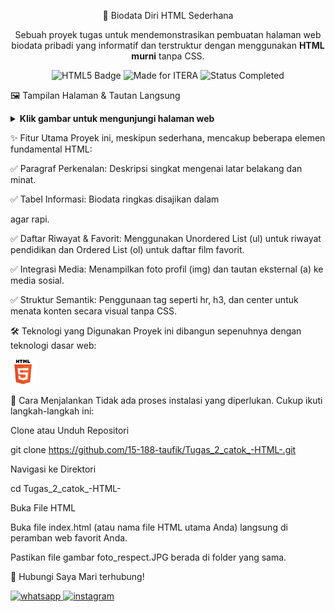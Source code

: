<div align="center">

👋 Biodata Diri HTML Sederhana
<br>

<p>Sebuah proyek tugas untuk mendemonstrasikan pembuatan halaman web biodata pribadi yang informatif dan terstruktur dengan menggunakan <strong>HTML murni</strong> tanpa CSS.</p>

<p>
<img src="https://img.shields.io/badge/HTML5-E34F26?style=for-the-badge&logo=html5&logoColor=white" alt="HTML5 Badge">
<img src="https://img.shields.io/badge/Made%20for-ITERA-blue?style=for-the-badge" alt="Made for ITERA">
<img src="https://img.shields.io/badge/Status-Completed-brightgreen?style=for-the-badge" alt="Status Completed">
</p>

</div>

🖼️ Tampilan Halaman & Tautan Langsung
<details>
<summary><b>Klik gambar untuk mengunjungi halaman web</b></summary>
<br>
<p align="center">
<a href="https://15-188-taufik.github.io/Tugas_2_catok_-HTML-/" target="_blank">  <img src="screenshot-biodata.png" alt="Tampilan Halaman Biodata" width="80%"> </a> </p> </details>

✨ Fitur Utama
Proyek ini, meskipun sederhana, mencakup beberapa elemen fundamental HTML:

✅ Paragraf Perkenalan: Deskripsi singkat mengenai latar belakang dan minat.

✅ Tabel Informasi: Biodata ringkas disajikan dalam <table> agar rapi.

✅ Daftar Riwayat & Favorit: Menggunakan Unordered List (ul) untuk riwayat pendidikan dan Ordered List (ol) untuk daftar film favorit.

✅ Integrasi Media: Menampilkan foto profil (img) dan tautan eksternal (a) ke media sosial.

✅ Struktur Semantik: Penggunaan tag seperti hr, h3, dan center untuk menata konten secara visual tanpa CSS.

🛠️ Teknologi yang Digunakan
Proyek ini dibangun sepenuhnya dengan teknologi dasar web:

<p align="left">
<a href="https://developer.mozilla.org/en-US/docs/Web/Guide/HTML/HTML5">
<img src="https://raw.githubusercontent.com/devicons/devicon/master/icons/html5/html5-original-wordmark.svg" alt="html5" width="40" height="40"/>
</a>
</p>

🚀 Cara Menjalankan
Tidak ada proses instalasi yang diperlukan. Cukup ikuti langkah-langkah ini:

Clone atau Unduh Repositori

git clone https://github.com/15-188-taufik/Tugas_2_catok_-HTML-.git

Navigasi ke Direktori

cd Tugas_2_catok_-HTML-

Buka File HTML

Buka file index.html (atau nama file HTML utama Anda) langsung di peramban web favorit Anda.

Pastikan file gambar foto_respect.JPG berada di folder yang sama.

👤 Hubungi Saya
Mari terhubung!

<p align="left">
<a href="https://wa.me/6289517954410" target="_blank">
<img src="https://img.shields.io/badge/WhatsApp-25D366?style=for-the-badge&logo=whatsapp&logoColor=white" alt="whatsapp"/>
</a>
<a href="https://www.instagram.com/thnst95/" target="_blank">
<img src="https://img.shields.io/badge/Instagram-E4405F?style=for-the-badge&logo=instagram&logoColor=white" alt="instagram"/>
</a>
</p>
